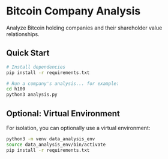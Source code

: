 # Bitcoin Company Analysis

Analyze Bitcoin holding companies and their shareholder value relationships.

## Quick Start

```bash
# Install dependencies
pip install -r requirements.txt

# Run a company's analysis... for example:
cd h100
python3 analysis.py
```

## Optional: Virtual Environment

For isolation, you can optionally use a virtual environment:

```bash
python3 -m venv data_analysis_env
source data_analysis_env/bin/activate
pip install -r requirements.txt
```